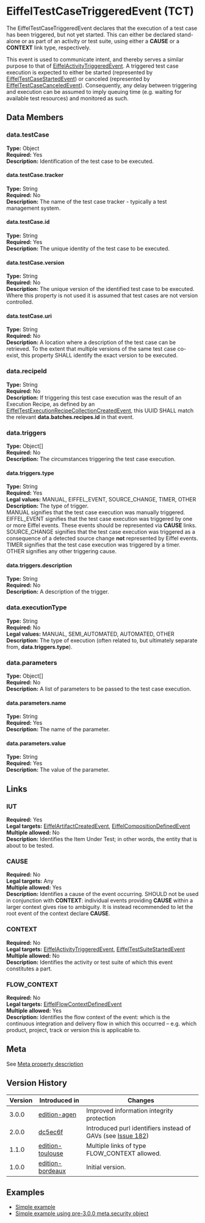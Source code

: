 <!---
   Copyright 2017-2018 Ericsson AB.
   For a full list of individual contributors, please see the commit history.

   Licensed under the Apache License, Version 2.0 (the "License");
   you may not use this file except in compliance with the License.
   You may obtain a copy of the License at

       http://www.apache.org/licenses/LICENSE-2.0

   Unless required by applicable law or agreed to in writing, software
   distributed under the License is distributed on an "AS IS" BASIS,
   WITHOUT WARRANTIES OR CONDITIONS OF ANY KIND, either express or implied.
   See the License for the specific language governing permissions and
   limitations under the License.
--->

# EiffelTestCaseTriggeredEvent (TCT)
The EiffelTestCaseTriggeredEvent declares that the execution of a test case has been triggered, but not yet started. This can either be declared stand-alone or as part of an activity or test suite, using either a __CAUSE__ or a __CONTEXT__ link type, respectively.

This event is used to communicate intent, and thereby serves a similar purpose to that of [EiffelActivityTriggeredEvent](./EiffelActivityTriggeredEvent.md). A triggered test case execution is expected to either be started (represented by [EiffelTestCaseStartedEvent](./EiffelTestCaseStartedEvent.md)) or canceled (represented by [EiffelTestCaseCanceledEvent](./EiffelTestCaseCanceledEvent.md)). Consequently, any delay between triggering and execution can be assumed to imply queuing time (e.g. waiting for available test resources) and monitored as such.

## Data Members
### data.testCase
__Type:__ Object  
__Required:__ Yes  
__Description:__ Identification of the test case to be executed.

#### data.testCase.tracker
__Type:__ String  
__Required:__ No  
__Description:__ The name of the test case tracker - typically a test management system.

#### data.testCase.id
__Type:__ String  
__Required:__ Yes  
__Description:__ The unique identity of the test case to be executed.

#### data.testCase.version
__Type:__ String  
__Required:__ No  
__Description:__ The unique version of the identified test case to be executed. Where this property is not used it is assumed that test cases are not version controlled.

#### data.testCase.uri
__Type:__ String  
__Required:__ No  
__Description:__ A location where a description of the test case can be retrieved. To the extent that multiple versions of the same test case co-exist, this property SHALL identify the exact version to be executed.

### data.recipeId
__Type:__ String  
__Required:__ No  
__Description:__ If triggering this test case execution was the result of an Execution Recipe, as defined by an [EiffelTestExecutionRecipeCollectionCreatedEvent](./EiffelTestExecutionRecipeCollectionCreatedEvent.md), this UUID SHALL match the relevant __data.batches.recipes.id__ in that event.

### data.triggers
__Type:__ Object[]  
__Required:__ No  
__Description:__ The circumstances triggering the test case execution.

#### data.triggers.type
__Type:__ String  
__Required:__ Yes  
__Legal values:__ MANUAL, EIFFEL_EVENT, SOURCE_CHANGE, TIMER, OTHER  
__Description:__ The type of trigger.  
MANUAL signifies that the test case execution was manually triggered.  
EIFFEL_EVENT signifies that the test case execution was triggered by one or more Eiffel events. These events should be represented via __CAUSE__ links.  
SOURCE_CHANGE signifies that the test case execution was triggered as a consequence of a detected source change __not__ represented by Eiffel events.  
TIMER signifies that the test case execution was triggered by a timer.  
OTHER signifies any other triggering cause.

#### data.triggers.description
__Type:__ String  
__Required:__ No  
__Description:__ A description of the trigger.

### data.executionType
__Type:__ String  
__Required:__ No  
__Legal values:__ MANUAL, SEMI_AUTOMATED, AUTOMATED, OTHER  
__Description:__ The type of execution (often related to, but ultimately separate from, __data.triggers.type__).

### data.parameters
__Type:__ Object[]  
__Required:__ No  
__Description:__ A list of parameters to be passed to the test case execution.

#### data.parameters.name
__Type:__ String  
__Required:__ Yes  
__Description:__ The name of the parameter.

#### data.parameters.value
__Type:__ String  
__Required:__ Yes  
__Description:__ The value of the parameter.

## Links
### IUT
__Required:__ Yes  
__Legal targets:__ [EiffelArtifactCreatedEvent](../eiffel-vocabulary/EiffelArtifactCreatedEvent.md),
[EiffelCompositionDefinedEvent](../eiffel-vocabulary/EiffelCompositionDefinedEvent.md)  
__Multiple allowed:__ No  
__Description:__ Identifies the Item Under Test; in other words, the entity that is about to be tested.

### CAUSE
__Required:__ No  
__Legal targets:__ Any  
__Multiple allowed:__ Yes  
__Description:__ Identifies a cause of the event occurring. SHOULD not be used in conjunction with __CONTEXT__: individual events providing __CAUSE__ within a larger context gives rise to ambiguity. It is instead recommended to let the root event of the context declare __CAUSE__.  

### CONTEXT
__Required:__ No  
__Legal targets:__ [EiffelActivityTriggeredEvent](../eiffel-vocabulary/EiffelActivityTriggeredEvent.md),
[EiffelTestSuiteStartedEvent](../eiffel-vocabulary/EiffelTestSuiteStartedEvent.md)  
__Multiple allowed:__ No  
__Description:__ Identifies the activity or test suite of which this event constitutes a part.

### FLOW_CONTEXT
__Required:__ No  
__Legal targets:__ [EiffelFlowContextDefinedEvent](../eiffel-vocabulary/EiffelFlowContextDefinedEvent.md)  
__Multiple allowed:__ Yes  
__Description:__ Identifies the flow context of the event: which is the continuous integration and delivery flow in which this occurred – e.g. which product, project, track or version this is applicable to.

## Meta
See [Meta property description](./EiffelMetaProperty.md)

## Version History
| Version   | Introduced in                                          | Changes                                 |
| --------- | ------------------------------------------------------ | --------------------------------------- |
| 3.0.0     | [edition-agen](../../../tree/edition-agen)             | Improved information integrity protection | (see [Issue 185](https://github.com/eiffel-community/eiffel/issues/185)) |
| 2.0.0     | [dc5ec6f](../../../blob/dc5ec6fb87e293eeffe88fdafe698eec0f5a2c89/eiffel-vocabulary/EiffelTestCaseTriggeredEvent.md) | Introduced purl identifiers instead of GAVs (see [Issue 182](https://github.com/eiffel-community/eiffel/issues/182)) |
| 1.1.0     | [edition-toulouse](../../../tree/edition-toulouse)     | Multiple links of type FLOW_CONTEXT allowed. |
| 1.0.0     | [edition-bordeaux](../../../tree/edition-bordeaux)     | Initial version.                        |

## Examples
* [Simple example](../examples/events/EiffelTestCaseTriggeredEvent/simple.json)
* [Simple example using pre-3.0.0 meta.security object](../examples/events/EiffelTestCaseTriggeredEvent/simple-2.0.0.json)
